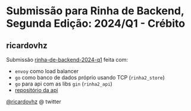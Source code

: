 # Submissão para Rinha de Backend, Segunda Edição: 2024/Q1 - Crébito

## ricardovhz
Submissão [rinha-de-backend-2024-q1](https://github.com/zanfranceschi/rinha-de-backend-2024-q1) feita com:
- `envoy` como load balancer
- `go` como banco de dados próprio usando TCP (`rinha2_store`)
- `go` para api com as libs `gin` (`rinha2_api`)
- [repositório da api](https://github.com/ricardovhz/rinha2)

[@ricardovhz](https://twitter.com/ricardovhz) @ twitter
